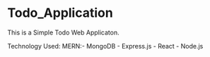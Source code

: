 # Todo_Application
This is a Simple Todo Web Applicaton. 

Technology Used:
MERN:- MongoDB - Express.js - React - Node.js


